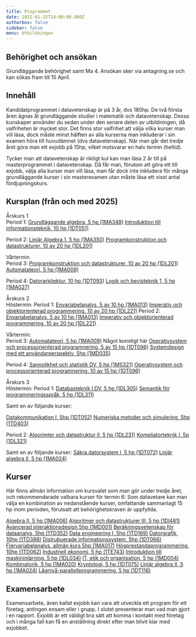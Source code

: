 ```yaml
---
title: Programmet
date: 2022-01-25T14:00:00.000Z
authorbox: false
sidebar: false
menu: Utbildningen
---
```


## Behörighet och ansökan
Grundläggande behörighet samt Ma 4.
Ansökan sker via antagning.se och kan sökas fram till 15 April.

## Innehåll
Kandidatprogrammet i datavetenskap är på 3 år, dvs 180hp. De två första åren ägnas åt grundläggande studier i matematik och datavetenskap. Dessa kunskaper använder du sedan under den senare delen av utbildningen, då valfriheten är mycket stor. Det finns stor valfrihet att välja vilka kurser man vill läsa, dock måste minst hälften av alla kurserna man inkluderar i sin examen höra till huvudämnet (dvs datavetenskap). När man går det tredje året göra man ett exjobb på 15hp, vilket motsvarar en halv termin (heltid).

Tycker man att datavetenskap är riktigt kul kan man läsa 2 år till på masterprogrammet i datavetenskap. Då får man, förutom att göra ett till exjobb, välja alla kurser man vill läsa, man får dock inte inkludera för många grundläggande kurser i sin masterexamen utan måste läsa ett visst antal fördjupningskurs.

## Kursplan (från och med 2025)
Årskurs 1\
Period 1:
[Grundläggande algebra, 5 hp (1MA348)](https://www.uu.se/utbildning/kurs?query=1MA348)
[Introduktion till informationsteknik, 10 hp (1DT051)](https://www.uu.se/utbildning/kurs?query=1DT051)

Period 2:
[Linjär Algebra 1, 5 hp (1MA350)](https://www.uu.se/utbildning/kurs?query=1DT051)
[Programkonstruktion och datastrukturer, 10 av 20 hp (1DL201)](https://www.uu.se/utbildning/kurs?query=1DL201)

Vårtermin\
Period 3:
[Programkonstruktion och datastrukturer, 10 av 20 hp (1DL201)](https://www.uu.se/utbildning/kurs?query=1DL201)
[Automatateori, 5 hp (1MA009)](https://www.uu.se/utbildning/kurs?query=1MA009)

Period 4: 
[Datorarkitektur, 10 hp (1DT093)](https://www.uu.se/utbildning/kurs?query=1DT093)
[Logik och bevisteknik 1, 5 hp (1MA027)](https://www.uu.se/utbildning/kurs?query=1MA027) 

Årskurs 2\
Höstermin:
Period 1:
[Envariabelanalys, 5 av 10 hp (1MA013)](https://www.uu.se/utbildning/kurs?query=1MA013)
[Imperativ och objektorienterad programmering, 10 av 20 hp (1DL221)](https://www.uu.se/utbildning/kurs?query=1DL221)
Period 2:
[Envariabelanalys, 5 av 10 hp (1MA013)](https://www.uu.se/utbildning/kurs?query=1MA013)
[Imperativ och objektorienterad programmering, 10 av 20 hp (1DL221)](https://www.uu.se/utbildning/kurs?query=1DL221)

Vårtermin:\
Period 3:
[Automatateori, 5 hp (1MA009)](https://www.uu.se/utbildning/kurs?query=1MA009) Något konstigt här
[Operativsystem och processorienterad programnering, 5 av 15 hp (1DT096)](https://www.uu.se/utbildning/kurs?query=1DT096)
[Systemdesign med ett användarperspektiv, 5hp (1MD035)](https://www.uu.se/utbildning/kurs?query=1MD034)

Period 4:
[Sannolikhet och statistik DV, 5 hp (1MS321)](https://www.uu.se/utbildning/kurs?query=1MS321)
[Operativsystem och processorienterad programnering, 10 av 15 hp (1DT096)](https://www.uu.se/utbildning/kurs?query=1DT096)

Årskurs 3\
Höstermin:
Period 1:
[Databasteknik I DV, 5 hp (1DL305)](https://www.uu.se/utbildning/kurs?query=1DL305)
[Semantik för programmeringsspråk, 5 hp (1DL311)](https://www.uu.se/utbildning/kurs?query=1DL311)

Samt en av följande kurser: 

[Datakommunikation I, 5hp (1DT052)](https://www.uu.se/utbildning/kurs?query=1DT052)
[Numeriska metoder och simulering, 5hp (1TD403)](https://www.uu.se/utbildning/kurs?query=1TD403)

Period 2:
[Algorimter och datastruktur II, 5 hp (1DL231)](https://www.uu.se/utbildning/kurs?query=1DL231)
[Kompliatorteknik I, 5p (1DL321)](https://www.uu.se/utbildning/kurs?query=1DL321)

Samt en av följande kurser:
[Säkra datorsystem I, 5 hp (1DT072)](https://www.uu.se/utbildning/kurs?query=1DT072)
[Linjär algebra II, 5 hp (1MA024)](https://www.uu.se/utbildning/kurs?query=1MA024)


## Kurser
Här finns allmän information om kursvalet som man gör under tredje året, och rekommendarade valbara kurser för termin 6:
Som datavetare kan man välja en kombination av nedanstående kurser, omfattande sammanlagt 15 hp inom perioden, förutsatt att behörighetskraven är uppfyllda. 

[Algebra II, 5 hp (1MA006)](https://www.uu.se/utbildning/kurs?query=1MA006)
[Algoritmer och datastrukturer III, 5 hp (1Dl481)](https://www.uu.se/utbildning/kurs?query=1DL481)
[Avancerad interaktionsdesign 5hp (1MD001)](https://www.uu.se/utbildning/kurs?query=1MD001)
[Beräkningsvetenskap för dataanalys, 5hp (1TD352)](https://www.uu.se/utbildning/kurs?query=1TD352)
[Data engineering I, 5hp (1TD169)](https://www.uu.se/utbildning/kurs?query=1TD169)
[Datorgrafik, 10hp (1TD388)](https://www.uu.se/utbildning/kurs?query=1TD388)
[Distrubuerade informationssystem, 5hp (1DT066)](https://www.uu.se/utbildning/kurs?query=1DT066)
[Flervariabelanalys, allmän kurs 5hp (1MA017)](https://www.uu.se/utbildning/kurs?query=1MA017)
[Högprestandaprogrammering, 10hp (1TD062)](https://www.uu.se/utbildning/kurs?query=1TD062)
[Industriell ekonomi, 5 hp (1TE743)](https://www.uu.se/utbildning/kurs?query=1TE743)
[Introduktion till maskininlärning, 5 hp (1DL034)](https://www.uu.se/utbildning/kurs?query=1DL034)
[IT, etik och organisation, 5 hp (1MD004)](https://www.uu.se/utbildning/kurs?query=1MD004)
[Kombinatorik, 5 hp (1MA020)](https://www.uu.se/utbildning/kurs?query=1MA020)
[Kryptologi, 5 hp (1DT075)](https://www.uu.se/utbildning/kurs?query=1DT075)
[Linjär algebra II, 5 hp (1MA024)](https://www.uu.se/utbildning/kurs?query=1MA024)
[Lågnivå-parallellprogrammering, 5 hp (1DT116)](https://www.uu.se/utbildning/kurs?query=1DT116)


## Examensarbete
Examensarbete, även kallat exjobb kan vara att utveckla ett program för ett företag, antingen ensam eller i grupp. I slutet presenterar man vad man gjort i en rapport. Exjobb är ett väldigt bra sätt att komma i kontakt med företag och i många fall kan få en anställning direkt efter man blivit klar med exjobbet.
